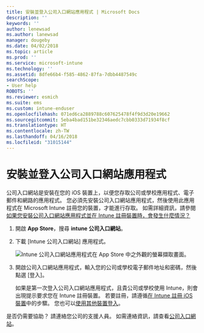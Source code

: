 ```yaml
---
title: 安裝並登入公司入口網站應用程式 | Microsoft Docs
description: ''
keywords: ''
author: lenewsad
ms.author: lanewsad
manager: dougeby
ms.date: 04/02/2018
ms.topic: article
ms.prod: ''
ms.service: microsoft-intune
ms.technology: ''
ms.assetid: 8dfe66b4-f585-4862-87fa-7dbb4487549c
searchScope:
- User help
ROBOTS: ''
ms.reviewer: esmich
ms.suite: ems
ms.custom: intune-enduser
ms.openlocfilehash: 071ed6ca2889788c607625478f4f9d3d20e19662
ms.sourcegitcommit: 5eba4bad151be32346aedc7cbb0333d71934f8cf
ms.translationtype: HT
ms.contentlocale: zh-TW
ms.lasthandoff: 04/16/2018
ms.locfileid: "31015144"
---
```

# <a name="install-and-sign-in-to-the-company-portal-app"></a>安裝並登入公司入口網站應用程式

公司入口網站是安裝在您的 iOS 裝置上，以便您存取公司或學校應用程式、電子郵件和網路的應用程式。 您必須先安裝公司入口網站應用程式，然後使用此應用程式在 Microsoft Intune 註冊您的裝置，才能進行存取。 如需詳細資訊，請參閱[如果您安裝公司入口網站應用程式並在 Intune 註冊裝置時，會發生什麼情況？](what-happens-if-you-install-the-company-portal-app-and-enroll-your-device-in-intune-ios.md)

1.  開啟 **App Store**，搜尋 **intune 公司入口網站**。

2.  下載 [Intune 公司入口網站] 應用程式。

    ![Intune 公司入口網站應用程式在 App Store 中之外觀的螢幕擷取畫面。](./media/cp_iosredesign_after_1803_04.png)

3.  開啟公司入口網站應用程式，輸入您的公司或學校電子郵件地址和密碼，然後點選 [登入]。

    如果是第一次登入公司入口網站應用程式，且貴公司或學校使用 Intune，則會出現提示要求您在 Intune 註冊裝置。 若要註冊，請遵循[在 Intune 註冊 iOS 裝置](enroll-your-device-in-intune-ios.md)中的步驟。 您也可以[使用其他裝置登入](https://docs.microsoft.com/intune-user-help/sign-in-to-the-company-portal#signing-in-from-another-device)。

是否仍需要協助？ 請連絡您公司的支援人員。 如需連絡資訊，請查看[公司入口網站](https://portal.manage.microsoft.com#HelpDeskDialog)。

